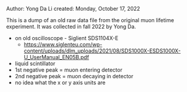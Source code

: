 Author: Yong Da Li
created: Monday, October 17, 2022

This is a dump of an old raw data file from the original muon lifetime experiment. It was collected in fall 2022 by Yong Da.

- on old oscilloscope - Siglient SDS1104X-E
    - https://www.siglenteu.com/wp-content/uploads/dlm_uploads/2021/08/SDS1000X-ESDS1000X-U_UserManual_EN05B.pdf
- liquid scintillator
- 1st negative peak = muon entering detector
- 2nd negative peak = muon decaying in detector
- no idea what the x or y axis units are
